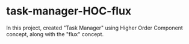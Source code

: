 # task-manager-HOC-flux
In this project, created "Task Manager" using Higher Order Component concept, along with the "flux" concept.
